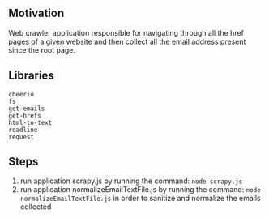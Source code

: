 ## Motivation

Web crawler application responsible for navigating through all the href pages of a given website and then collect all the email address present since the root page.

## Libraries
    cheerio
    fs
    get-emails
    get-hrefs
    html-to-text
    readline
    request

## Steps

1. run application scrapy.js by running the command: `node scrapy.js`
2. run application normalizeEmailTextFile.js by running the command: `node normalizeEmailTextFile.js` in order to sanitize and normalize the emails collected